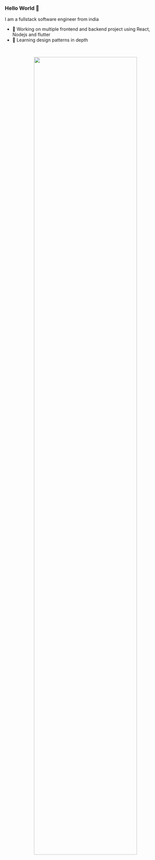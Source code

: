 ### Hello World 👋
I am a fullstack software engineer from india
- 🔭 Working on multiple frontend and backend project using React, Nodejs and flutter 
- 🌱 Learning design patterns in depth


<br>

<p align="center"><img width="80%" src="https://github-readme-stats.vercel.app/api?username=nikettongare&show_icons=true&theme=dark" /></p>
